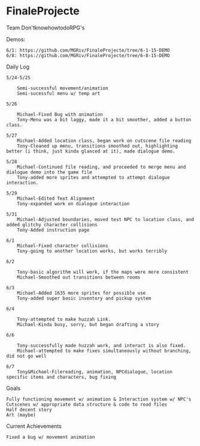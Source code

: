 # FinaleProjecte

Team Don'tknowhowtodoRPG's

Demos:

	6/1: https://github.com/MGRiv/FinaleProjecte/tree/6-1-15-DEMO
	6/8: https://github.com/MGRiv/FinaleProjecte/tree/6-8-15-DEMO

Daily Log

	5/24-5/25

		Semi-successful movement/animation
		Semi-sucessful menu w/ temp art
	
	5/26

		Michael-Fixed Bug with animation
		Tony-Menu was a bit laggy, made it a bit smoother, added a button class.
		
	5/27
		Michael-Added location class, began work on cutscene file reading
		Tony-Cleaned up menu, transitions smoothed out, highlighting better (i think, just kinda glanced at it), made dialogue demo.
		
	5/28
		Michael-Continued file reading, and proceeded to merge menu and dialogue demo into the game file
		Tony-added more sprites and attempted to attempt dialogue interaction.
		
	5/29
		Michael-Edited Text Alignment
		Tony-expanded work on dialogue interaction
		
	5/31
		Michael-Adjusted boundaries, moved test NPC to location class, and added glitchy character collisions
		Tony-Added instruction page
		
	6/1
		Michael-Fixed character collisions
		Tony-going to another location works, but works terribly

	6/2
		
		Tony-basic algorithm will work, if the maps were more consistent
		Michael-Smoothed out transitions between rooms
		
	6/3
		Michael-Added 1635 more sprites for possible use
		Tony-added super basic inventory and pickup system

	6/4
	
		Tony-attempted to make huzzah Link.
		Michael-Kinda busy, sorry, but began drafting a story

	6/6     
		
		Tony-successfully made huzzah work, and interact is also fixed.
		Michael-attempted to make fixes simultaneously without branching, did not go well
		
	6/7
		Tony&Michael-Filereading, animation, NPCdialogue, location specific items and characters, bug fixing
Goals

	Fully functioning movement w/ animation & Interaction system w/ NPC's
	Cutscenes w/ appropriate data structure & code to read files
	Half decent story
	Art (maybe)

Current Achievements

	Fixed a bug w/ movement animation
